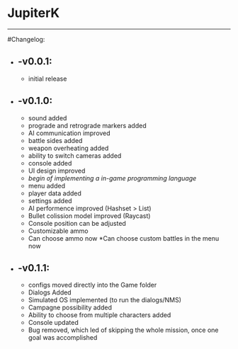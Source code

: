 # JupiterK

***
#Changelog:

* ## -v0.0.1:
    * initial release
		
* ## -v0.1.0:
    * sound added
    * prograde and retrograde markers added
    * AI communication improved
    * battle sides added
    * weapon overheating added
    * ability to switch cameras added
    * console added
    * UI design improved
    * *begin of implementing a in-game programming language*
    * menu added
    * player data added
    * settings added
    * AI performence improved (Hashset > List)
    * Bullet colission model improved (Raycast)
    * Console position can be adjusted
    * Customizable ammo
    * Can choose ammo now
    *Can choose custom battles in the menu now

* ## -v0.1.1:
    * configs moved directly into the Game folder
    * Dialogs Added
    * Simulated OS implemented (to run the dialogs/NMS)
    * Campagne possibility added
    * Ability to choose from multiple characters added
    * Console updated
    * Bug removed, which led of skipping the whole mission, once one goal was accomplished
